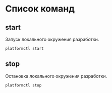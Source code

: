 # Список команд

## start

Запуск локального окружения разработки.

```shell
platformctl start
```

## stop

Остановка локального окружения разработки.

```shell
platformctl stop
```
